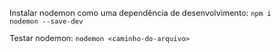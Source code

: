 Instalar nodemon como uma dependência de desenvolvimento:
`npm i nodemon --save-dev`

Testar nodemon:
`nodemon <caminho-do-arquivo>`